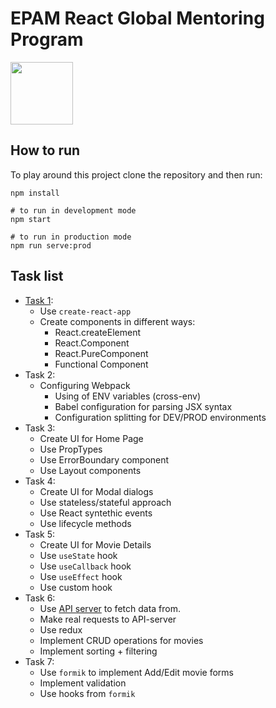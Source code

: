 # EPAM React Global Mentoring Program

<img src="https://cdn4.iconfinder.com/data/icons/logos-3/600/React.js_logo-512.png" width="100px"/>

## How to run
To play around this project clone the repository and then run:
```
npm install

# to run in development mode
npm start

# to run in production mode
npm run serve:prod
```

## Task list
- [Task 1](https://codesandbox.io/s/vigilant-gareth-8hn8v?file=/src/App.js):
  - Use `create-react-app`
  - Create components in different ways: 
    - React.createElement
    - React.Component
    - React.PureComponent
    - Functional Component
- Task 2:
  - Configuring Webpack
    - Using of ENV variables (cross-env)
    - Babel configuration for parsing JSX syntax
    - Configuration splitting for DEV/PROD environments
- Task 3:
  - Create UI for Home Page
  - Use PropTypes
  - Use ErrorBoundary component
  - Use Layout components
- Task 4:
  - Create UI for Modal dialogs
  - Use stateless/stateful approach
  - Use React syntethic events
  - Use lifecycle methods
- Task 5:
  - Create UI for Movie Details
  - Use `useState` hook
  - Use `useCallback` hook
  - Use `useEffect` hook
  - Use custom hook
- Task 6:
  - Use [API server](https://github.com/VarvaraZadnepriak/MoviesAPI.ReactJS) to fetch data from.
  - Make real requests to API-server
  - Use redux
  - Implement CRUD operations for movies
  - Implement sorting + filtering
- Task 7:
  - Use `formik` to implement Add/Edit movie forms
  - Implement validation
  - Use hooks from `formik`
